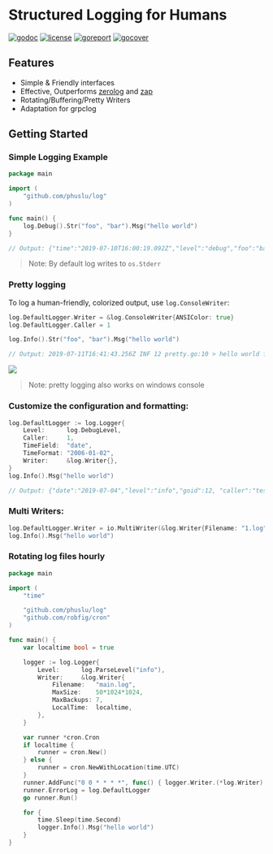 # Structured Logging for Humans

[![godoc](http://img.shields.io/badge/godoc-reference-blue.svg?style=flat)](https://godoc.org/github.com/phuslu/log) [![license](http://img.shields.io/badge/license-MIT-red.svg?style=flat)](https://raw.githubusercontent.com/phuslu/log/master/LICENSE) [![goreport](https://goreportcard.com/badge/github.com/phuslu/log)](https://goreportcard.com/report/github.com/phuslu/log)  [![gocover](http://gocover.io/_badge/github.com/phuslu/log)](http://gocover.io/github.com/phuslu/log)

## Features

* Simple & Friendly interfaces
* Effective, Outperforms [zerolog](https://github.com/rs/zerolog) and [zap](https://github.com/uber-go/zap)
* Rotating/Buffering/Pretty Writers
* Adaptation for grpclog

## Getting Started

### Simple Logging Example

```go
package main

import (
	"github.com/phuslu/log"
)

func main() {
	log.Debug().Str("foo", "bar").Msg("hello world")
}

// Output: {"time":"2019-07-10T16:00:19.092Z","level":"debug","foo":"bar","message":"hello world"}
```
> Note: By default log writes to `os.Stderr`

### Pretty logging

To log a human-friendly, colorized output, use `log.ConsoleWriter`:

```go
log.DefaultLogger.Writer = &log.ConsoleWriter{ANSIColor: true}
log.DefaultLogger.Caller = 1

log.Info().Str("foo", "bar").Msg("hello world")

// Output: 2019-07-11T16:41:43.256Z INF 12 pretty.go:10 > hello world foo=bar
```
![](https://user-images.githubusercontent.com/195836/61068992-ec8af200-a43d-11e9-891f-c6987b402f21.png)
> Note: pretty logging also works on windows console

### Customize the configuration and formatting:

```go
log.DefaultLogger := log.Logger{
	Level:      log.DebugLevel,
	Caller:     1,
	TimeField:  "date",
	TimeFormat: "2006-01-02",
	Writer:     &log.Writer{},
}
log.Info().Msg("hello world")

// Output: {"date":"2019-07-04","level":"info","goid":12, "caller":"test.go:42","message":"hello world"}
```

### Multi Writers:

```go
log.DefaultLogger.Writer = io.MultiWriter(&log.Writer{Filename: "1.log"}, &log.ConsoleWriter{ANSIColor: true})
log.Info().Msg("hello world")
```

### Rotating log files hourly

```go
package main

import (
	"time"

	"github.com/phuslu/log"
	"github.com/robfig/cron"
)

func main() {
	var localtime bool = true

	logger := log.Logger{
		Level:      log.ParseLevel("info"),
		Writer:     &log.Writer{
			Filename:   "main.log",
			MaxSize:    50*1024*1024,
			MaxBackups: 7,
			LocalTime:  localtime,
		},
	}

	var runner *cron.Cron
	if localtime {
		runner = cron.New()
	} else {
		runner = cron.NewWithLocation(time.UTC)
	}
	runner.AddFunc("0 0 * * * *", func() { logger.Writer.(*log.Writer).Rotate() })
	runner.ErrorLog = log.DefaultLogger
	go runner.Run()

	for {
		time.Sleep(time.Second)
		logger.Info().Msg("hello world")
	}
}
```
